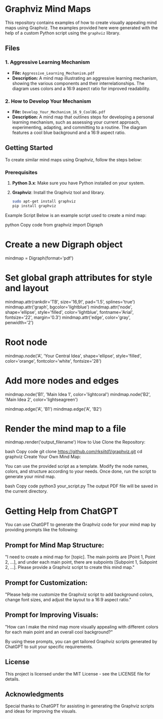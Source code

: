 # Graphviz Mind Maps

This repository contains examples of how to create visually appealing mind maps using Graphviz. The examples provided here were generated with the help of a custom Python script using the `graphviz` library.

## Files

### 1. **Aggressive Learning Mechanism**

- **File:** `Aggressive_Learning_Mechanism.pdf`
- **Description:** A mind map illustrating an aggressive learning mechanism, showing the various components and their interrelationships. The diagram uses colors and a 16:9 aspect ratio for improved readability.

### 2. **How to Develop Your Mechanism**

- **File:** `Develop_Your_Mechanism_16_9_CoolBG.pdf`
- **Description:** A mind map that outlines steps for developing a personal learning mechanism, such as assessing your current approach, experimenting, adapting, and committing to a routine. The diagram features a cool blue background and a 16:9 aspect ratio.

## Getting Started

To create similar mind maps using Graphviz, follow the steps below:

### Prerequisites

1. **Python 3.x**: Make sure you have Python installed on your system.
2. **Graphviz**: Install the Graphviz tool and library.

   ```bash
   sudo apt-get install graphviz
   pip install graphviz
Example Script
Below is an example script used to create a mind map:

python
Copy code
from graphviz import Digraph

# Create a new Digraph object
mindmap = Digraph(format='pdf')

# Set global graph attributes for style and layout
mindmap.attr(rankdir='TB', size='16,9!', pad='1.5', splines='true')
mindmap.attr('graph', bgcolor='lightblue')
mindmap.attr('node', shape='ellipse', style='filled', color='lightblue', fontname='Arial', fontsize='22', margin='0.3')
mindmap.attr('edge', color='gray', penwidth='2')

# Root node
mindmap.node('A', 'Your Central Idea', shape='ellipse', style='filled', color='orange', fontcolor='white', fontsize='28')

# Add more nodes and edges
mindmap.node('B1', 'Main Idea 1', color='lightcoral')
mindmap.node('B2', 'Main Idea 2', color='lightseagreen')

mindmap.edge('A', 'B1')
mindmap.edge('A', 'B2')

# Render the mind map to a file
mindmap.render('output_filename')
How to Use
Clone the Repository:

bash
Copy code
git clone https://github.com/rksiitd1/graphviz.git
cd graphviz
Create Your Own Mind Map:

You can use the provided script as a template. Modify the node names, colors, and structure according to your needs. Once done, run the script to generate your mind map.

bash
Copy code
python3 your_script.py
The output PDF file will be saved in the current directory.

# Getting Help from ChatGPT

You can use ChatGPT to generate the Graphviz code for your mind map by providing prompts like the following:

## Prompt for Mind Map Structure:
"I need to create a mind map for [topic]. The main points are [Point 1, Point 2, ...], and under each main point, there are subpoints [Subpoint 1, Subpoint 2, ...]. Please provide a Graphviz script to create this mind map."

## Prompt for Customization:
"Please help me customize the Graphviz script to add background colors, change font sizes, and adjust the layout to a 16:9 aspect ratio."

## Prompt for Improving Visuals:
"How can I make the mind map more visually appealing with different colors for each main point and an overall cool background?"

By using these prompts, you can get tailored Graphviz scripts generated by ChatGPT to suit your specific requirements.

## License

This project is licensed under the MIT License - see the LICENSE file for details.

## Acknowledgments

Special thanks to ChatGPT for assisting in generating the Graphviz scripts and ideas for improving the visuals.

